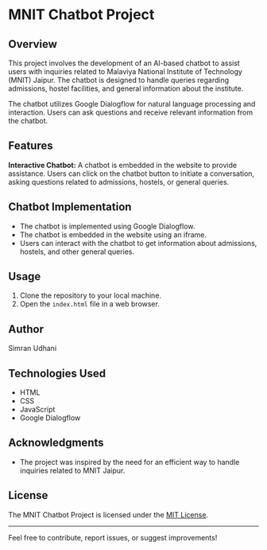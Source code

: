 # MNIT Chatbot Project

## Overview

This project involves the development of an AI-based chatbot to assist users with inquiries related to Malaviya National Institute of Technology (MNIT) Jaipur. The chatbot is designed to handle queries regarding admissions, hostel facilities, and general information about the institute.

The chatbot utilizes Google Dialogflow for natural language processing and interaction. Users can ask questions and receive relevant information from the chatbot.

## Features

 **Interactive Chatbot:** A chatbot is embedded in the website to provide assistance. Users can click on the chatbot button to initiate a conversation, asking questions related to admissions, hostels, or general queries.



## Chatbot Implementation

- The chatbot is implemented using Google Dialogflow.
- The chatbot is embedded in the website using an iframe.
- Users can interact with the chatbot to get information about admissions, hostels, and other general queries.

## Usage

1. Clone the repository to your local machine.
2. Open the `index.html` file in a web browser.

## Author

Simran Udhani
  
## Technologies Used

- HTML
- CSS
- JavaScript
- Google Dialogflow

## Acknowledgments

- The project was inspired by the need for an efficient way to handle inquiries related to MNIT Jaipur.

## License

The MNIT Chatbot Project is licensed under the [MIT License](LICENSE).

---
Feel free to contribute, report issues, or suggest improvements!
